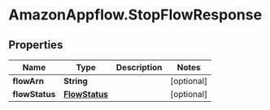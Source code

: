 # AmazonAppflow.StopFlowResponse

## Properties

Name | Type | Description | Notes
------------ | ------------- | ------------- | -------------
**flowArn** | **String** |  | [optional] 
**flowStatus** | [**FlowStatus**](FlowStatus.md) |  | [optional] 


